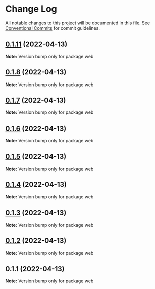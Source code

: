 # Change Log

All notable changes to this project will be documented in this file.
See [Conventional Commits](https://conventionalcommits.org) for commit guidelines.

## [0.1.11](https://github.com/mouimet-infinisoft/web.infinisoft.v2/compare/web@0.1.10...web@0.1.11) (2022-04-13)

**Note:** Version bump only for package web





## [0.1.8](https://github.com/Infinisoft-inc/web.infinisoft.v2/compare/v0.1.7...v0.1.8) (2022-04-13)

**Note:** Version bump only for package web





## [0.1.7](https://github.com/Infinisoft-inc/web.infinisoft.v2/compare/v0.1.6...v0.1.7) (2022-04-13)

**Note:** Version bump only for package web





## [0.1.6](https://github.com/Infinisoft-inc/web.infinisoft.v2/compare/v0.1.5...v0.1.6) (2022-04-13)

**Note:** Version bump only for package web





## [0.1.5](https://github.com/Infinisoft-inc/web.infinisoft.v2/compare/v0.1.4...v0.1.5) (2022-04-13)

**Note:** Version bump only for package web





## [0.1.4](https://github.com/Infinisoft-inc/web.infinisoft.v2/compare/v0.1.3...v0.1.4) (2022-04-13)

**Note:** Version bump only for package web





## [0.1.3](https://github.com/Infinisoft-inc/web.infinisoft.v2/compare/v0.1.2...v0.1.3) (2022-04-13)

**Note:** Version bump only for package web





## [0.1.2](https://github.com/mouimet-infinisoft/web.infinisoft.v2/compare/v0.1.1...v0.1.2) (2022-04-13)

**Note:** Version bump only for package web





## 0.1.1 (2022-04-13)

**Note:** Version bump only for package web
